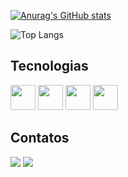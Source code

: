 [![Anurag's GitHub stats](https://github-readme-stats.vercel.app/api?username=tarishenrique&show_icons=true&theme=merko)](https://github.com/anuraghazra/github-readme-stats)

![Top Langs](https://github-readme-stats.vercel.app/api/top-langs/?username=tarishenrique&langs_count=8&theme=merko)

## Tecnologias

<img loading="lazy" src="https://cdn.jsdelivr.net/gh/devicons/devicon/icons/java/java-original.svg" width="40" height="40"/> <img loading="lazy" src="https://cdn.jsdelivr.net/gh/devicons/devicon@latest/icons/spring/spring-original.svg" width="40" height="40"/> <img loading="lazy" src="https://cdn.jsdelivr.net/gh/devicons/devicon@latest/icons/git/git-original.svg" width="40" height="40"/> <img loading="lazy" src="https://cdn.jsdelivr.net/gh/devicons/devicon@latest/icons/sqldeveloper/sqldeveloper-original.svg" width="40" height="40"/>

## Contatos

<div>
<a href = "mailto:tarizh@gmail.com"><img loading="lazy" src="https://img.shields.io/badge/Gmail-D14836?style=for-the-badge&logo=gmail&logoColor=white" target="_blank"></a>
<a href="https://www.linkedin.com/in/taris-henrique-querino-dos-santos-39669175/" target="_blank"><img loading="lazy" src="https://img.shields.io/badge/-LinkedIn-%230077B5?style=for-the-badge&logo=linkedin&logoColor=white" target="_blank"></a>   
</div>

<!--
[![Harlok's WakaTime stats](https://github-readme-stats.vercel.app/api/wakatime?username=tarishenrique)](https://github.com/anuraghazra/github-readme-stats)
-->

<!--
**tarishenrique/tarishenrique** is a ✨ _special_ ✨ repository because its `README.md` (this file) appears on your GitHub profile.

Here are some ideas to get you started:

- 🔭 I’m currently working on ...
- 🌱 I’m currently learning ...
- 👯 I’m looking to collaborate on ...
- 🤔 I’m looking for help with ...
- 💬 Ask me about ...
- 📫 How to reach me: ...
- 😄 Pronouns: ...
- ⚡ Fun fact: ...
-->
